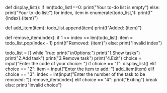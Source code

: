 def display_list():
    if len(todo_list)==0:
        print("Your to-do list is empty")
    else:
        print("Your to-do list:")
        for index, item in enumerate(todo_list,1):
            print(f"{index}.{item}")

def add_item(item):
    todo_list.append(item)
    print(f"Added: {item}")

def remove_item(index):
    if 1 <= index <= len(todo_list):
        item = todo_list.pop(index - 1)
        print(f"Removed: {item}")
    else:
        print("Invalid index")

todo_list = []
while True:
    print("\nOptions:")
    print("1.Show tasks")
    print("2.Add task")
    print("3.Remove task")
    print("4.Exit")
    choice = input("Enter the code of your choice: ")
    if choice == "1":
        display_list()
    elif choice == "2":
        item = input("Enter the item to add: ")
        add_item(item)
    elif choice == "3":
        index = int(input("Enter the number of the task to be removed: "))
        remove_item(index)
    elif choice == "4":
        print("Exiting")
        break
    else:
        print("Invalid choice")
